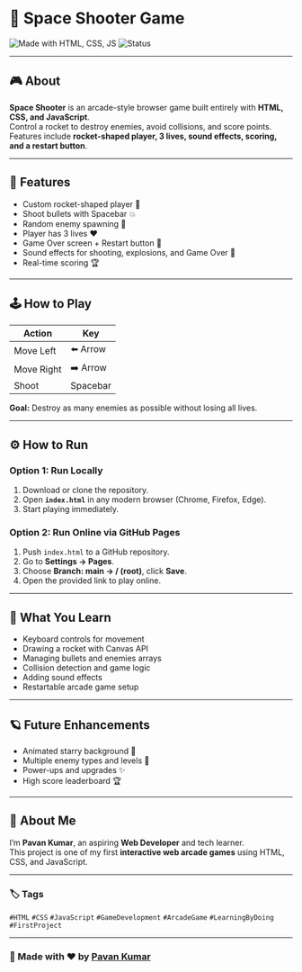 # 🚀 Space Shooter Game

![Made with HTML, CSS, JS](https://img.shields.io/badge/Made%20with-HTML/CSS/JS-blue?style=for-the-badge)
![Status](https://img.shields.io/badge/Status-Completed-brightgreen?style=for-the-badge)

---

## 🎮 About
**Space Shooter** is an arcade-style browser game built entirely with **HTML, CSS, and JavaScript**.  
Control a rocket to destroy enemies, avoid collisions, and score points.  
Features include **rocket-shaped player, 3 lives, sound effects, scoring, and a restart button**.  

---

## 🌟 Features
- Custom rocket-shaped player 🚀  
- Shoot bullets with Spacebar 💥  
- Random enemy spawning 👾  
- Player has 3 lives ❤️  
- Game Over screen + Restart button 🔁  
- Sound effects for shooting, explosions, and Game Over 🎵  
- Real-time scoring 🏆  

---

## 🕹️ How to Play
| Action | Key |
|--------|-----|
| Move Left | ⬅️ Arrow |
| Move Right | ➡️ Arrow |
| Shoot | Spacebar |

**Goal:** Destroy as many enemies as possible without losing all lives.

---

## ⚙️ How to Run

### Option 1: Run Locally
1. Download or clone the repository.  
2. Open **`index.html`** in any modern browser (Chrome, Firefox, Edge).  
3. Start playing immediately.

### Option 2: Run Online via GitHub Pages
1. Push `index.html` to a GitHub repository.  
2. Go to **Settings → Pages**.  
3. Choose **Branch: main → / (root)**, click **Save**.  
4. Open the provided link to play online.  

---

## 🧠 What You Learn
- Keyboard controls for movement  
- Drawing a rocket with Canvas API  
- Managing bullets and enemies arrays  
- Collision detection and game logic  
- Adding sound effects  
- Restartable arcade game setup  

---

## 🪐 Future Enhancements
- Animated starry background 🌌  
- Multiple enemy types and levels 👾  
- Power-ups and upgrades ✨  
- High score leaderboard 🏆  

---

## 💬 About Me
I’m **Pavan Kumar**, an aspiring **Web Developer** and tech learner.  
This project is one of my first **interactive web arcade games** using HTML, CSS, and JavaScript.  

---

### 🏷️ Tags
`#HTML` `#CSS` `#JavaScript` `#GameDevelopment` `#ArcadeGame` `#LearningByDoing` `#FirstProject`  

---

### 🌟 Made with ❤️ by [Pavan Kumar](https://github.com/pavankumar2109)
